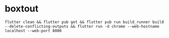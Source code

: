 # boxtout
 
`flutter clean && flutter pub get && flutter pub run build_runner build --delete-conflicting-outputs && flutter run -d chrome --web-hostname localhost --web-port 8000`
